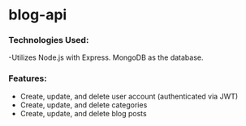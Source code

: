 # blog-api

### Technologies Used: 
-Utilizes Node.js with Express. MongoDB as the database. 

### Features: 
- Create, update, and delete user account (authenticated via JWT)
- Create, update, and delete categories
- Create, update, and delete blog posts 
